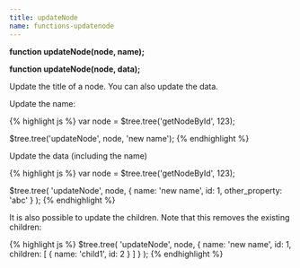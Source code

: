 ```yaml
---
title: updateNode
name: functions-updatenode
---
```


**function updateNode(node, name);**

**function updateNode(node, data);**

Update the title of a node. You can also update the data.

Update the name:

{% highlight js %}
var node = $tree.tree('getNodeById', 123);

$tree.tree('updateNode', node, 'new name');
{% endhighlight %}

Update the data (including the name)

{% highlight js %}
var node = $tree.tree('getNodeById', 123);

$tree.tree(
    'updateNode',
    node,
    {
        name: 'new name',
        id: 1,
        other_property: 'abc'
    }
);
{% endhighlight %}

It is also possible to update the children. Note that this removes the existing children:

{% highlight js %}
$tree.tree(
    'updateNode',
    node,
    {
        name: 'new name',
        id: 1,
        children: [
            { name: 'child1', id: 2 }
        ]
    }
);
{% endhighlight %}
